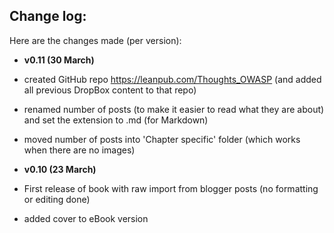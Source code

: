 ## Change log:

Here are the changes made (per version):

* **v0.11 (30 March)**    
 * created GitHub repo https://leanpub.com/Thoughts_OWASP (and added all previous DropBox content to that repo)
 * renamed number of posts (to make it easier to read what they are about) and set the extension to .md (for Markdown)
 * moved number of posts into 'Chapter specific' folder (which works when there are no images)

* **v0.10 (23 March)**    
 * First release of book with raw import from blogger posts (no formatting or editing done)
 * added cover to eBook version
